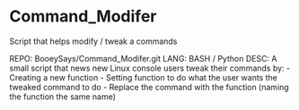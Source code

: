 # Command_Modifer
Script that helps modify / tweak a commands

REPO: BooeySays/Command_Modifer.git
LANG: BASH / Python
DESC: A small script that news new Linux console users tweak their commands by:
        - Creating a new function
        - Setting function to do what the user wants the tweaked command to do
        - Replace the command with the function (naming the function the same name)
